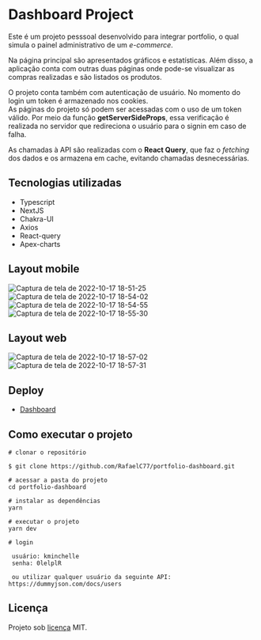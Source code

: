 # Dashboard Project

Este é um projeto pesssoal desenvolvido para integrar portfolio, o qual simula o painel administrativo de um *e-commerce*.

Na página principal são apresentados gráficos e estatísticas. Além disso, a aplicação conta com outras duas páginas onde pode-se visualizar as compras realizadas e são listados os produtos.

O projeto conta também com autenticação de usuário. No momento do login um token é armazenado nos cookies.  
As páginas do projeto só podem ser acessadas com o uso de um token válido.
Por meio da função **getServerSideProps**, essa verificação é realizada no servidor que redireciona o usuário para o signin em caso de falha.

As chamadas à API são realizadas com o **React Query**, que faz o *fetching* dos dados e os armazena em cache, evitando chamadas desnecessárias.

## Tecnologias utilizadas

- Typescript
- NextJS
- Chakra-UI
- Axios
- React-query
- Apex-charts

## Layout mobile

![Captura de tela de 2022-10-17 18-51-25](https://user-images.githubusercontent.com/91793932/196290707-eee77367-8d9c-40cb-8696-12d5528b75e8.png)
![Captura de tela de 2022-10-17 18-54-02](https://user-images.githubusercontent.com/91793932/196291097-cf2554c2-5aa8-4703-814e-c0ae6f46bee3.png)
![Captura de tela de 2022-10-17 18-54-55](https://user-images.githubusercontent.com/91793932/196291221-9cd6ae4f-bb3a-4466-a58e-7b4bec8147ec.png)
![Captura de tela de 2022-10-17 18-55-30](https://user-images.githubusercontent.com/91793932/196291301-fc031612-2eec-4db2-a67e-cd040259ffee.png)

## Layout web

![Captura de tela de 2022-10-17 18-57-02](https://user-images.githubusercontent.com/91793932/196291527-a3437639-fe69-4751-afd1-083274640d2f.png)
![Captura de tela de 2022-10-17 18-57-31](https://user-images.githubusercontent.com/91793932/196291585-fd464d06-ebfa-4584-ae9f-0bade332976b.png)

## Deploy

- [Dashboard](https://dashboard-rafaelc77.vercel.app/dashboard)

## Como executar o projeto

```
# clonar o repositório

$ git clone https://github.com/RafaelC77/portfolio-dashboard.git

# acessar a pasta do projeto 
cd portfolio-dashboard

# instalar as dependências
yarn

# executar o projeto
yarn dev

# login

 usuário: kminchelle
 senha: 0lelplR
 
 ou utilizar qualquer usuário da seguinte API: https://dummyjson.com/docs/users

```

## Licença

Projeto sob [licença](https://github.com/RafaelC77/portfolio-dashboard/blob/main/LICENSE) MIT.
